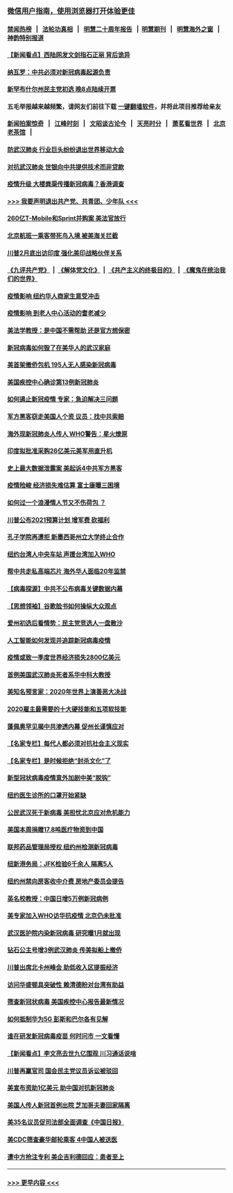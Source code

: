 ### [微信用户指南，使用浏览器打开体验更佳](https://github.com/gfw-breaker/banned-news1/blob/master/indexes/wechat-guide.md?t=0)
#### [禁闻热榜](热点新闻.md?t=0)  &nbsp;&nbsp;|&nbsp;&nbsp; [法轮功真相](https://github.com/gfw-breaker/truth/blob/master/README.md?t=0) &nbsp;&nbsp;|&nbsp;&nbsp; [明慧二十周年报告](https://github.com/gfw-breaker/mh-reports/blob/master/README.md?t=0) &nbsp;&nbsp;|&nbsp;&nbsp;[明慧期刊](https://github.com/gfw-breaker/mh-qikan) &nbsp;&nbsp;|&nbsp;&nbsp; [明慧海外之窗](https://github.com/gfw-breaker/mh-news/blob/master/README.md?t=0) &nbsp;&nbsp;|&nbsp;&nbsp; [神韵特别报道](https://github.com/gfw-breaker/mh-news/blob/master/shenyun.md?t=0)
#### [【新闻看点】西陆网发文剑指石正丽 背后诡异](../pages/nsc412/n11861792.md?t=02120655) 
#### [纳瓦罗：中共必须对新冠病毒起源负责](../pages/nsc412/n11861810.md?t=02120655) 
#### [新罕布什尔州民主党初选 晚8点陆续开票](../pages/nsc412/n11861872.md?t=02120655) 
#### 五毛举报越来越频繁，请网友们前往下载 [一键翻墙软件](https://github.com/gfw-breaker/ssr-accounts)，并将此项目推荐给亲友
#### [新闻拍案惊奇](https://github.com/gfw-breaker/banned-news1/blob/master/pages/link4.md) &nbsp;&nbsp;|&nbsp;&nbsp; [江峰时刻](https://github.com/gfw-breaker/banned-news1/blob/master/pages/link4.md) &nbsp;&nbsp;|&nbsp;&nbsp; [文昭谈古论今](https://github.com/gfw-breaker/banned-news1/blob/master/pages/link4.md) &nbsp;&nbsp;|&nbsp;&nbsp; [天亮时分](https://github.com/gfw-breaker/banned-news1/blob/master/pages/link4.md) &nbsp;&nbsp;|&nbsp;&nbsp; [萧茗看世界](https://github.com/gfw-breaker/banned-news1/blob/master/pages/link4.md) &nbsp;&nbsp;|&nbsp;&nbsp; [北京老茶馆](https://github.com/gfw-breaker/banned-news1/blob/master/pages/link4.md) &nbsp;&nbsp;|&nbsp;&nbsp; 
#### [防武汉肺炎 行业巨头纷纷退出世界移动大会](../pages/nsc412/n11861795.md?t=02120655) 
#### [对抗武汉肺炎 世银向中共提供技术而非贷款](../pages/nsc412/n11861652.md?t=02120655) 
#### [疫情升级 大楼粪渠传播新冠病毒？香港调查](../pages/nsc412/n11861556.md?t=02120655) 
#### [>>> 我要声明退出共产党、共青团、少年队 <<<](https://github.com/begood0513/goodnews/blob/master/quit/letter.md) 
#### [260亿T-Mobile和Sprint并购案 美法官放行](../pages/nsc412/n11861511.md?t=02120655) 
#### [北京航班一乘客带死鸟入境 被美海关拦截](../pages/nsc412/n11861317.md?t=02120655) 
#### [川普2月底出访印度 强化美印战略伙伴关系](../pages/nsc412/n11860557.md?t=02120655) 
#### [《九评共产党》](https://github.com/begood0513/9ping.md/blob/master/README.md) &nbsp;|&nbsp; [《解体党文化》](../../../../jtdwh.md/blob/master/README.md)  &nbsp;|&nbsp; [《共产主义的终极目的》](../../../../gczydzjmd.md/blob/master/README.md) &nbsp;|&nbsp; [《魔鬼在统治我们的世界》](../../../../mgztzwmdsj.md/blob/master/README.md) 
#### [疫情影响  纽约华人商家生意受冲击](../pages/nsc412/n11860284.md?t=02120655) 
#### [疫情影响  到老人中心活动的耆老减少](../pages/nsc412/n11860199.md?t=02120655) 
#### [美法学教授：是中国不需帮助 还是官方想保密](../pages/nsc412/n11859492.md?t=02120655) 
#### [新冠病毒如何毁了在美华人的武汉家庭](../pages/nsc412/n11859524.md?t=02120655) 
#### [美首架撤侨包机 195人无人感染新冠病毒](../pages/nsc412/n11859908.md?t=02120655) 
#### [美国疾控中心确诊第13例新冠肺炎](../pages/nsc412/n11859966.md?t=02120655) 
#### [如何遏止新冠疫情 专家：急迫解决三问题](../pages/nsc412/n11859685.md?t=02120655) 
#### [军方黑客窃走美国人个资 议员：找中共索赔](../pages/nsc412/n11859371.md?t=02120655) 
#### [海外现新冠肺炎人传人 WHO警告：星火燎原](../pages/nsc412/n11859252.md?t=02120655) 
#### [印度拟批准采购26亿美元美军用直升机](../pages/nsc412/n11859143.md?t=02120655) 
#### [史上最大数据泄露案 美起诉4中共军方黑客](../pages/nsc412/n11859115.md?t=02120655) 
#### [疫情险峻 经济损失难估算 富士康曝三困境](../pages/nsc412/n11859120.md?t=02120655) 
#### [如何过一个浪漫情人节又不伤荷包 ？](../pages/nsc412/n11858969.md?t=02120655) 
#### [川普公布2021预算计划 增军费 砍福利](../pages/nsc412/n11859012.md?t=02120655) 
#### [孔子学院再遭拒 新墨西哥州立大学终止合作](../pages/nsc412/n11858661.md?t=02120655) 
#### [纽约台湾人中央车站  声援台湾加入WHO](../pages/nsc412/n11857757.md?t=02120655) 
#### [帮中共走私高端芯片 海外华人面临20年监禁](../pages/nsc412/n11855016.md?t=02120655) 
#### [【病毒探源】中共不公布病毒关键数据内幕](../pages/nsc412/n11856584.md?t=02120655) 
#### [【思想领袖】谷歌脸书如何操纵大众观点](../pages/nsc412/n11680874.md?t=02120655) 
#### [爱州初选后看情势：民主党竞选人一盘散沙](../pages/nsc412/n11856557.md?t=02120655) 
#### [人工智能如何发现并追踪新冠病毒疫情](../pages/nsc412/n11856398.md?t=02120655) 
#### [疫情或致一季度世界经济损失2800亿美元](../pages/nsc412/n11855639.md?t=02120655) 
#### [首例美国武汉肺炎死者系华中科大教授](../pages/nsc412/n11855500.md?t=02120655) 
#### [美知名预言家：2020年世界上演善恶大决战](../pages/nsc412/n11855418.md?t=02120655) 
#### [2020雇主最需要的十大硬技能和五项软技能](../pages/nsc412/n11850953.md?t=02120655) 
#### [蓬佩奥罕见揭中共渗透内幕 促州长谨慎应对](../pages/nsc412/n11854685.md?t=02120655) 
#### [【名家专栏】每代人都必须对抗社会主义现实](../pages/nsc412/n11831412.md?t=02120655) 
#### [【名家专栏】是时候拒绝“封杀文化”了](../pages/nsc412/n11814093.md?t=02120655) 
#### [新型冠状病毒疫情意外加剧中美“脱钩”](../pages/nsc412/n11854475.md?t=02120655) 
#### [纽约医生诊所的口罩开始紧缺](../pages/nsc412/n11853364.md?t=02120655) 
#### [公民武汉死于新病毒 美担忧北京应对危机能力](../pages/nsc412/n11854331.md?t=02120655) 
#### [美国本周捐赠17.8吨医疗物资到中国](../pages/nsc412/n11854269.md?t=02120655) 
#### [联邦药品管理局授权  纽约州检测新冠病毒](../pages/nsc412/n11853371.md?t=02120655) 
#### [纽新港务局：JFK检验6千余人  隔离5人](../pages/nsc412/n11853366.md?t=02120655) 
#### [纽约州禁向房客收中介费  房地产委员会提告](../pages/nsc412/n11853360.md?t=02120655) 
#### [英名校教授：中国日增5万例新冠病例](../pages/nsc412/n11854174.md?t=02120655) 
#### [美专家加入WHO访华抗疫情 北京仍未批准](../pages/nsc412/n11854043.md?t=02120655) 
#### [武汉医护院内染新冠病毒 研究曝1月就出现](../pages/nsc412/n11852928.md?t=02120655) 
#### [钻石公主号增3例武汉肺炎 传美拟船上撤侨](../pages/nsc412/n11853240.md?t=02120655) 
#### [川普出席北卡州峰会 助低收入区提振经济](../pages/nsc412/n11853232.md?t=02120655) 
#### [访问华盛顿具突破性 赖清德盼对台湾有助益](../pages/nsc412/n11853129.md?t=02120655) 
#### [筛查新冠状病毒 美国疾控中心报告最新情况](../pages/nsc412/n11853070.md?t=02120655) 
#### [如何抵制华为5G 彭斯和巴尔各有见解](../pages/nsc412/n11852535.md?t=02120655) 
#### [谁在研发新冠病毒疫苗 何时问市 一文看懂](../pages/nsc412/n11852840.md?t=02120655) 
#### [【新闻看点】李文亮去世九亿围观 川习通话说啥](../pages/nsc412/n11852360.md?t=02120655) 
#### [川普再赢官司 国会民主党议员诉讼被驳回](../pages/nsc412/n11852287.md?t=02120655) 
#### [美宣布资助1亿美元 助中国对抗新冠肺炎](../pages/nsc412/n11852531.md?t=02120655) 
#### [美国人传人新冠首例出院 芝加哥夫妻回家隔离](../pages/nsc412/n11852452.md?t=02120655) 
#### [美35名议员促司法部全面调查《中国日报》](../pages/nsc412/n11852435.md?t=02120655) 
#### [美CDC筛查豪华邮轮乘客 4中国人被送医](../pages/nsc412/n11852085.md?t=02120655) 
#### [遭中方抢注专利 美企吉利德回应：患者至上](../pages/nsc412/n11852037.md?t=02120655) 

----
#### [ >>> 更早内容 <<< ](../indexes/nsc412-earlier.md)
